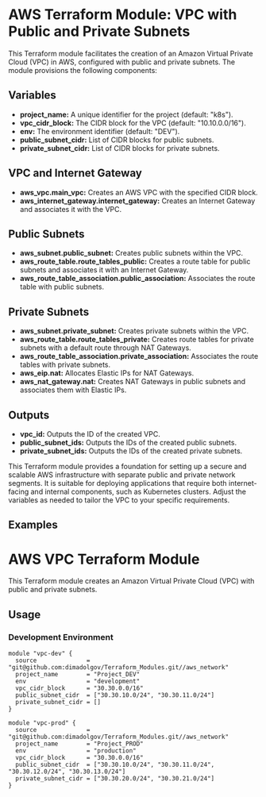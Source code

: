 # AWS Terraform Module: VPC with Public and Private Subnets

This Terraform module facilitates the creation of an Amazon Virtual Private Cloud (VPC) in AWS, configured with public and private subnets. The module provisions the following components:

## Variables
- **project_name:** A unique identifier for the project (default: "k8s").
- **vpc_cidr_block:** The CIDR block for the VPC (default: "10.10.0.0/16").
- **env:** The environment identifier (default: "DEV").
- **public_subnet_cidr:** List of CIDR blocks for public subnets.
- **private_subnet_cidr:** List of CIDR blocks for private subnets.

## VPC and Internet Gateway
- **aws_vpc.main_vpc:** Creates an AWS VPC with the specified CIDR block.
- **aws_internet_gateway.internet_gateway:** Creates an Internet Gateway and associates it with the VPC.

## Public Subnets
- **aws_subnet.public_subnet:** Creates public subnets within the VPC.
- **aws_route_table.route_tables_public:** Creates a route table for public subnets and associates it with an Internet Gateway.
- **aws_route_table_association.public_association:** Associates the route table with public subnets.

## Private Subnets
- **aws_subnet.private_subnet:** Creates private subnets within the VPC.
- **aws_route_table.route_tables_private:** Creates route tables for private subnets with a default route through NAT Gateways.
- **aws_route_table_association.private_association:** Associates the route tables with private subnets.
- **aws_eip.nat:** Allocates Elastic IPs for NAT Gateways.
- **aws_nat_gateway.nat:** Creates NAT Gateways in public subnets and associates them with Elastic IPs.

## Outputs
- **vpc_id:** Outputs the ID of the created VPC.
- **public_subnet_ids:** Outputs the IDs of the created public subnets.
- **private_subnet_ids:** Outputs the IDs of the created private subnets.

This Terraform module provides a foundation for setting up a secure and scalable AWS infrastructure with separate public and private network segments. It is suitable for deploying applications that require both internet-facing and internal components, such as Kubernetes clusters. Adjust the variables as needed to tailor the VPC to your specific requirements.

## Examples
# AWS VPC Terraform Module

This Terraform module creates an Amazon Virtual Private Cloud (VPC) with public and private subnets.

## Usage

### Development Environment

```hcl
module "vpc-dev" {
  source              = "git@github.com:dimadolgov/Terraform_Modules.git//aws_network"
  project_name        = "Project_DEV"
  env                 = "development"
  vpc_cidr_block      = "30.30.0.0/16"
  public_subnet_cidr  = ["30.30.10.0/24", "30.30.11.0/24"]
  private_subnet_cidr = []
}

module "vpc-prod" {
  source              = "git@github.com:dimadolgov/Terraform_Modules.git//aws_network"
  project_name        = "Project_PROD"
  env                 = "production"
  vpc_cidr_block      = "30.30.0.0/16"
  public_subnet_cidr  = ["30.30.10.0/24", "30.30.11.0/24", "30.30.12.0/24", "30.30.13.0/24"]
  private_subnet_cidr = ["30.30.20.0/24", "30.30.21.0/24"]
}

